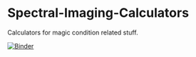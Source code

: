 # Spectral-Imaging-Calculators
Calculators for magic condition related stuff.

[![Binder](https://mybinder.org/badge_logo.svg)](https://mybinder.org/v2/gh/darwinqii/Spectral-Imaging-Calculators/master)
